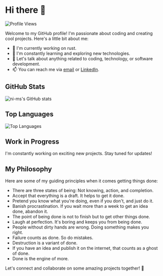 # Hi there 👋

![Profile Views](https://komarev.com/ghpvc/?username=ni-ms)

Welcome to my GitHub profile! I'm passionate about coding and creating cool projects. Here's a little bit about me:

- 🔭 I'm currently working on rust.
- 🌱 I'm constantly learning and exploring new technologies.
- 💬 Let's talk about anything related to coding, technology, or software development.
- 📫 You can reach me via [email](mailto:nikmsharma@example.com) or [LinkedIn]([https://www.linkedin.com/in/your-linkedin-profile](https://www.linkedin.com/in/nikhil-sharma-39056a237/)).

## GitHub Stats

![ni-ms's GitHub stats](https://github-readme-stats.vercel.app/api?username=ni-ms&show_icons=true&theme=dark)

## Top Languages

![Top Languages](https://github-readme-stats.vercel.app/api/top-langs/?username=ni-ms&layout=compact&theme=dark)

## Work in Progress

I'm constantly working on exciting new projects. Stay tuned for updates!

## My Philosophy

Here are some of my guiding principles when it comes getting things done:

- There are three states of being: Not knowing, action, and completion.
- Accept that everything is a draft. It helps to get it done.
- Pretend you know what you're doing, even if you don't, and just do it.
- Banish procrastination. If you wait more than a week to get an idea done, abandon it.
- The point of being done is not to finish but to get other things done.
- Laugh at perfection. It's boring and keeps you from being done.
- People without dirty hands are wrong. Doing something makes you right.
- Failure counts as done. So do mistakes.
- Destruction is a variant of done.
- If you have an idea and publish it on the internet, that counts as a ghost of done.
- Done is the engine of more.

Let's connect and collaborate on some amazing projects together! 🚀
